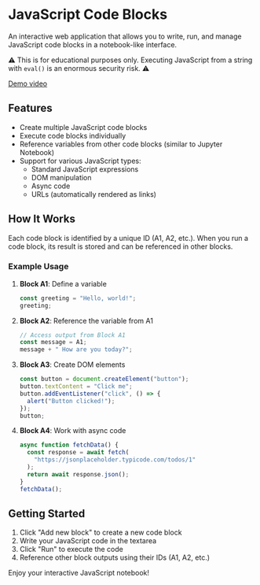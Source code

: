 # JavaScript Code Blocks

An interactive web application that allows you to write, run, and manage JavaScript code blocks in a notebook-like interface.

⚠️ This is for educational purposes only. Executing JavaScript from a string with `eval()` is an enormous security risk. ⚠️

[Demo video](https://youtu.be/Hd_08Kk7ulM)

## Features

- Create multiple JavaScript code blocks
- Execute code blocks individually
- Reference variables from other code blocks (similar to Jupyter Notebook)
- Support for various JavaScript types:
  - Standard JavaScript expressions
  - DOM manipulation
  - Async code
  - URLs (automatically rendered as links)

## How It Works

Each code block is identified by a unique ID (A1, A2, etc.). When you run a code block, its result is stored and can be referenced in other blocks.

### Example Usage

1. **Block A1**: Define a variable

   ```javascript
   const greeting = "Hello, world!";
   greeting;
   ```

2. **Block A2**: Reference the variable from A1

   ```javascript
   // Access output from Block A1
   const message = A1;
   message + " How are you today?";
   ```

3. **Block A3**: Create DOM elements

   ```javascript
   const button = document.createElement("button");
   button.textContent = "Click me";
   button.addEventListener("click", () => {
     alert("Button clicked!");
   });
   button;
   ```

4. **Block A4**: Work with async code
   ```javascript
   async function fetchData() {
     const response = await fetch(
       "https://jsonplaceholder.typicode.com/todos/1"
     );
     return await response.json();
   }
   fetchData();
   ```

## Getting Started

1. Click "Add new block" to create a new code block
2. Write your JavaScript code in the textarea
3. Click "Run" to execute the code
4. Reference other block outputs using their IDs (A1, A2, etc.)

Enjoy your interactive JavaScript notebook!
